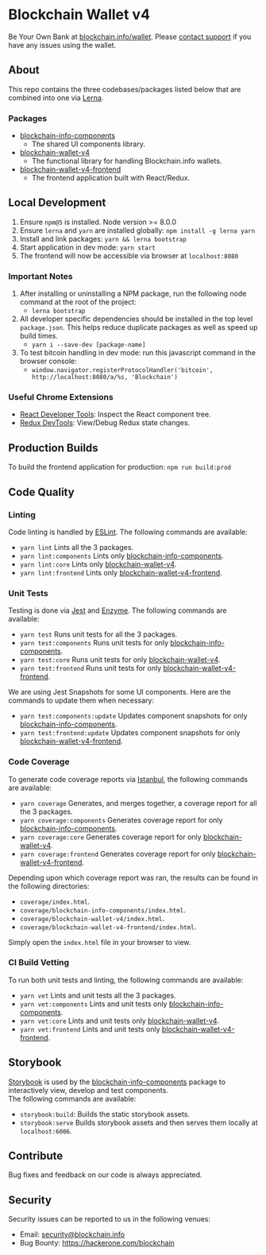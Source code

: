 # Blockchain Wallet v4
Be Your Own Bank at [blockchain.info/wallet](https://blockchain.info/wallet). 
Please [contact support](https://support.blockchain.com) if you have any issues using the wallet.

## About
This repo contains the three codebases/packages listed below that are combined into one via [Lerna](https://github.com/lerna/lerna).

### Packages
* [blockchain-info-components](./packages/blockchain-info-components)
    - The shared UI components library.
* [blockchain-wallet-v4](./packages/blockchain-wallet-v4)
    - The functional library for handling Blockchain.info wallets.
* [blockchain-wallet-v4-frontend](./packages/blockchain-wallet-v4-frontend)
    - The frontend application built with React/Redux.


## Local Development
1. Ensure `npm@5` is installed. Node version >= 8.0.0
2. Ensure `lerna` and `yarn` are installed globally: `npm install -g lerna yarn`
3. Install and link packages: `yarn && lerna bootstrap`
4. Start application in dev mode: `yarn start`
5. The frontend will now be accessible via browser at `localhost:8080`

### Important Notes
1. After installing or uninstalling a NPM package, run the following node command at the root of the project:
   * `lerna bootstrap`
2. All developer specific dependencies should be installed in the top level `package.json`. This helps reduce duplicate 
    packages as well as speed up build times.
   * `yarn i --save-dev [package-name]`
3. To test bitcoin handling in dev mode: run this javascript command in the browser console:
   * `window.navigator.registerProtocolHandler('bitcoin', http://localhost:8080/a/%s, 'Blockchain')`

### Useful Chrome Extensions
* [React Developer Tools](https://chrome.google.com/webstore/detail/redux-devtools/lmhkpmbekcpmknklioeibfkpmmfibljd?hl=en): Inspect the React component tree.
* [Redux DevTools](https://chrome.google.com/webstore/detail/redux-devtools/lmhkpmbekcpmknklioeibfkpmmfibljd?hl=en): View/Debug Redux state changes.


## Production Builds
To build the frontend application for production: `npm run build:prod`


## Code Quality
### Linting
Code linting is handled by [ESLint](https://eslint.org/). The following commands are available:
 * `yarn lint` Lints all the 3 packages.
 * `yarn lint:components` Lints only [blockchain-info-components](./packages/blockchain-info-components).
 * `yarn lint:core` Lints only [blockchain-wallet-v4](./packages/blockchain-wallet-v4).
 * `yarn lint:frontend` Lints only [blockchain-wallet-v4-frontend](./packages/blockchain-wallet-v4-frontend).

### Unit Tests
Testing is done via [Jest](https://facebook.github.io/jest/) and [Enzyme](http://airbnb.io/enzyme/). The following commands are available:
 * `yarn test` Runs unit tests for all the 3 packages.
 * `yarn test:components` Runs unit tests for only [blockchain-info-components](./packages/blockchain-info-components).
 * `yarn test:core` Runs unit tests for only [blockchain-wallet-v4](./packages/blockchain-wallet-v4).
 * `yarn test:frontend` Runs unit tests for only [blockchain-wallet-v4-frontend](./packages/blockchain-wallet-v4-frontend).

We are using Jest Snapshots for some UI components. Here are the commands to update them when necessary:
 * `yarn test:components:update` Updates component snapshots for only [blockchain-info-components](./packages/blockchain-info-components).
 * `yarn test:frontend:update` Updates component snapshots for only [blockchain-wallet-v4-frontend](./packages/blockchain-wallet-v4-frontend).

### Code Coverage
To generate code coverage reports via [Istanbul](https://istanbul.js.org/), the following commands are available:
 * `yarn coverage` Generates, and merges together, a coverage report for all the 3 packages. 
 * `yarn coverage:components` Generates coverage report for only [blockchain-info-components](./packages/blockchain-info-components).
 * `yarn coverage:core` Generates coverage report for only [blockchain-wallet-v4](./packages/blockchain-wallet-v4).
 * `yarn coverage:frontend` Generates coverage report for only [blockchain-wallet-v4-frontend](./packages/blockchain-wallet-v4-frontend).

Depending upon which coverage report was ran, the results can be found in the following directories:
 * `coverage/index.html`.
 * `coverage/blockchain-info-components/index.html`.
 * `coverage/blockchain-wallet-v4/index.html`.
 * `coverage/blockchain-wallet-v4-frontend/index.html`.

Simply open the `index.html` file in your browser to view.

### CI Build Vetting
To run both unit tests and linting, the following commands are available:
 * `yarn vet` Lints and unit tests all the 3 packages. 
 * `yarn vet:components` Lints and unit tests only [blockchain-info-components](./packages/blockchain-info-components).
 * `yarn vet:core` Lints and unit tests only [blockchain-wallet-v4](./packages/blockchain-wallet-v4).
 * `yarn vet:frontend` Lints and unit tests only [blockchain-wallet-v4-frontend](./packages/blockchain-wallet-v4-frontend).
 
 
## Storybook
[Storybook](https://github.com/storybooks/storybook) is used by the [blockchain-info-components](./packages/blockchain-info-components) package to interactively view, develop and test components.  
The following commands are available:
 * `storybook:build`: Builds the static storybook assets.
 * `storybook:serve` Builds storybook assets and then serves them locally at `localhost:6006`.

## Contribute
Bug fixes and feedback on our code is always appreciated.


## Security
Security issues can be reported to us in the following venues:

* Email: security@blockchain.info
* Bug Bounty: https://hackerone.com/blockchain
